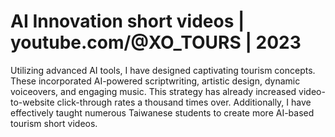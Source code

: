 # AI Innovation short videos | youtube.com/@XO_TOURS | 2023

Utilizing advanced AI tools, I have designed captivating tourism concepts. These incorporated AI-powered scriptwriting, artistic design, dynamic voiceovers, and engaging music. This strategy has already increased video-to-website click-through rates a thousand times over. Additionally, I have effectively taught numerous Taiwanese students to create more AI-based tourism short videos.
